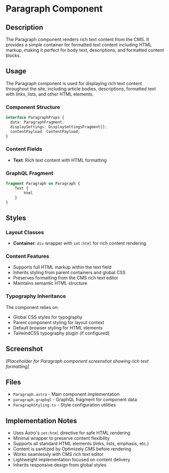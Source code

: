 # Paragraph Component

## Description

The Paragraph component renders rich text content from the CMS. It provides a simple container for formatted text content including HTML markup, making it perfect for body text, descriptions, and formatted content blocks.

## Usage

The Paragraph component is used for displaying rich text content throughout the site, including article bodies, descriptions, formatted text with links, lists, and other HTML elements.

### Component Structure

```typescript
interface ParagraphProps {
  data: ParagraphFragment;
  displaySettings: DisplaySettingsFragment[];
  contentPayload: ContentPayload;
}
```

### Content Fields

- **Text**: Rich text content with HTML formatting

### GraphQL Fragment

```graphql
fragment Paragraph on Paragraph {
    Text {
        html
    }
}
```

## Styles

### Layout Classes
- **Container**: `div` wrapper with `set:html` for rich content rendering

### Content Features
- Supports full HTML markup within the text field
- Inherits styling from parent containers and global CSS
- Preserves formatting from the CMS rich text editor
- Maintains semantic HTML structure

### Typography Inheritance
The component relies on:
- Global CSS styles for typography
- Parent component styling for layout context
- Default browser styling for HTML elements
- TailwindCSS typography plugin (if configured)

## Screenshot

*[Placeholder for Paragraph component screenshot showing rich text formatting]*

## Files

- `Paragraph.astro` - Main component implementation
- `paragraph.graphql` - GraphQL fragment for component data
- `ParagraphStyling.ts` - Style configuration utilities

## Implementation Notes

- Uses Astro's `set:html` directive for safe HTML rendering
- Minimal wrapper to preserve content flexibility
- Supports all standard HTML elements (links, lists, emphasis, etc.)
- Content is sanitized by Optimizely CMS before rendering
- Works seamlessly with CMS rich text editor
- Lightweight implementation focused on content delivery
- Inherits responsive design from global styles